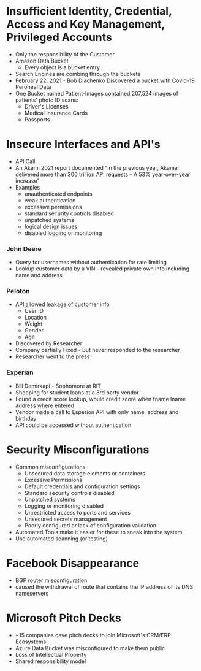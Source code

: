 # Insufficient Identity, Credential, Access and Key Management, Privileged Accounts
- Only the  responsibility of the Customer
- Amazon Data Bucket
	- Every object is a bucket entry
- Search Engines are combing through the buckets
- February 22, 2021 - Bob Diachenko Discovered a bucket with Covid-19 Peroneal Data
- One Bucket named Patient-Images contained 207,524 images of patients' photo ID scans:
	- Driver's Licenses
	- Medical Insurance Cards
	- Passports

# Insecure Interfaces and API's
- API Call 
- An Akami 2021 report documented "in the previous year, Akamai delivered more than 300 trillion API requests - A 53% year-over-year increase"
- Examples
	- unauthenticated endpoints
	- weak authentication
	- excessive permissions
	- standard security controls disabled
	- unpatched systems
	- logical design issues
	- disabled logging or monitoring

### John Deere
- Query for usernames without authentication for rate limiting
- Lookup customer data by a VIN - revealed private own info including name and address

### Peloton
- API allowed leakage of customer info
	- User ID
	- Location
	- Weight
	- Gender
	- Age
- Discovered by Researcher
- Company partially Fixed - But never responded to the researcher
- Researcher went to the press

### Experian
- Bill Demirkapi - Sophomore at RIT
- Shopping for student loans at a 3rd party vendor
- Found a credit score lookup, would credit score when fname lname address where entered
- Vendor made a call to Esperion API with only name, address and birthday
- API could be accessed without authentication

# Security Misconfigurations
- Common misconfigurations
	- Unsecured data storage elements or containers
	- Excessive Permissions
	- Default credentials and configuration settings
	- Standard security controls disabled
	- Unpatched systems
	- Logging or monitoring disabled
	- Unrestricted access to ports and services
	- Unsecured secrets management
	- Poorly configured or lack of configuration validation
- Automated Tools make it easier for these to sneak into the system
- Use automated scanning (or testing)

# Facebook Disappearance
- BGP router misconfiguration
- caused the withdrawal of route that contains the IP address of its DNS nameservers

# Microsoft Pitch Decks
- ~15 companies gave pitch decks to join Microsoft's CRM/ERP Ecosystems
- Azure Data Bucket was misconfigured to make them public
- Loss of Intellectual Property
- Shared responsibility model